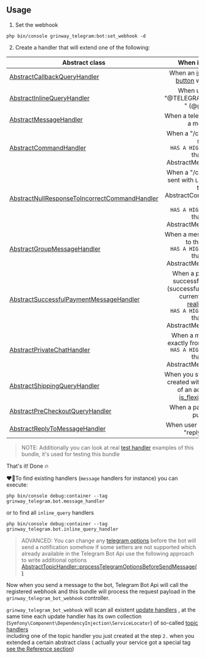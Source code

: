 Usage
------

1. Set the webhook

```console
php bin/console grinway_telegram:bot:set_webhook -d
```

2. Create a handler that will extend one of the following:

| Abstract class                                                                                                                                                                                                         |                                                                                                                                                    When it happens                                                                                                                                                    |
|------------------------------------------------------------------------------------------------------------------------------------------------------------------------------------------------------------------------|:---------------------------------------------------------------------------------------------------------------------------------------------------------------------------------------------------------------------------------------------------------------------------------------------------------------------:|
| [AbstractCallbackQueryHandler](https://github.com/GrinWay/telegram-bundle/blob/main/src/Bot/Handler/Topic/CallbackQuery/AbstractCallbackQueryHandler.php)                                                              |                                                                                                        When an [inline callback button](https://core.telegram.org/bots/2-0-intro#callback-buttons) was pushed                                                                                                         |
| [AbstractInlineQueryHandler](https://github.com/GrinWay/telegram-bundle/blob/main/src/Bot/Handler/Topic/InlineQuery/AbstractInlineQueryHandler.php)                                                                    |                                                                                                                                   When user types: "@TELEGRAM_BOT_NAME " (@gif wow)                                                                                                                                   |
| [AbstractMessageHandler](https://github.com/GrinWay/telegram-bundle/blob/main/src/Bot/Handler/Topic/Message/AbstractMessageHandler.php)                                                                                |                                                                                                                                          When a telegram user sent a message                                                                                                                                          |
| [AbstractCommandHandler](https://github.com/GrinWay/telegram-bundle/blob/main/src/Bot/Handler/Topic/PriorityAble/Message/Command/AbstractCommandHandler.php)                                                           |                                                                                                                 When a "/command" was sent<br>`HAS A HIGHER PRIORITY` than the AbstractMessageHandler                                                                                                                 |
| [AbstractNullResponseToIncorrectCommandHandler](https://github.com/GrinWay/telegram-bundle/blob/main/src/Bot/Handler/Topic/PriorityAble/Message/Command/LowPriority/AbstractNullResponseToIncorrectCommandHandler.php) |                                                                                      When a "/command" was sent with `LOWER PRIORITY` than AbstractCommandHandler but<br>`HAS A HIGHER PRIORITY` than the AbstractMessageHandler                                                                                      |
| [AbstractGroupMessageHandler](https://github.com/GrinWay/telegram-bundle/blob/main/src/Bot/Handler/Topic/PriorityAble/Message/Group/AbstractGroupMessageHandler.php)                                                   |                                                                                                            When a message was sent to the group<br>`HAS A HIGHER PRIORITY` than the AbstractMessageHandler                                                                                                            |
| [AbstractSuccessfulPaymentMessageHandler](https://github.com/GrinWay/telegram-bundle/blob/main/src/Bot/Handler/Topic/PriorityAble/Message/Payment/AbstractSuccessfulPaymentMessageHandler.php)                         | When a payment was successfully finished (successfully because of current [supports realization](https://github.com/GrinWay/telegram-bundle/blob/main/src/Bot/Handler/Topic/PriorityAble/Message/Payment/AbstractSuccessfulPaymentMessageHandler.php#L22))<br>`HAS A HIGHER PRIORITY` than the AbstractMessageHandler |
| [AbstractPrivateChatHandler](https://github.com/GrinWay/telegram-bundle/blob/main/src/Bot/Handler/Topic/PriorityAble/Message/PrivateChat/AbstractPrivateChatHandler.php)                                               |                                                                                                       When a message sent exactly from private chat<br>`HAS A HIGHER PRIORITY` than the AbstractMessageHandler                                                                                                        |
| [AbstractShippingQueryHandler](https://github.com/GrinWay/telegram-bundle/blob/main/src/Bot/Handler/Topic/Payment/ShippingQuery/AbstractShippingQueryHandler.php)                                                      |                                                                                       When you started payment created with requirement of an address and [is_flexible](https://core.telegram.org/bots/api#sendinvoice) option                                                                                        |
| [AbstractPreCheckoutQueryHandler](https://github.com/GrinWay/telegram-bundle/blob/main/src/Bot/Handler/Topic/Payment/PreCheckoutQuery/AbstractPreCheckoutQueryHandler.php)                                             |                                                                                                                                             When a pay button was pushed                                                                                                                                              |
| [AbstractReplyToMessageHandler](https://github.com/GrinWay/telegram-bundle/blob/main/src/Bot/Handler/Topic/ReplyToMessage/AbstractReplyToMessageHandler.php)                                                           |                                                                                                                                        When user answered with "reply" ability                                                                                                                                        |

> NOTE: Additionally you can look at
> real [test handler](https://github.com/GrinWay/telegram-bundle/tree/main/src/Bot/Test)
> examples of this bundle, it's used for testing this bundle

That's it! Done 🔥

❤️‍🔥To find existing handlers (`message` handlers for instance) you can execute:

```console
php bin/console debug:container --tag grinway_telegram.bot.message_handler
```

or to find all `inline_query` handlers

```console
php bin/console debug:container --tag grinway_telegram.bot.inline_query_handler
```

> ADVANCED: You can change any
> [telegram options](https://github.com/symfony/telegram-notifier/tree/7.2?tab=readme-ov-file#adding-interactions-to-a-message)
> before the bot will
> send a notification somehow if some setters are not supported which already available in the Telegram Bot Api
> use the following approach to write additional options
> [AbstractTopicHandler::processTelegramOptionsBeforeSendMessage\(\)](https://github.com/GrinWay/telegram-bundle/blob/main/src/Bot/Handler/Topic/AbstractTopicHandler.php#L49)

Now when you send a message to the bot, Telegram Bot Api will call the registered webhook and this bundle will process
the request payload in the `grinway_telegram_bot_webhook` controller.

`grinway_telegram_bot_webhook` will scan all existent
[update handlers](https://github.com/GrinWay/telegram-bundle/tree/main/src/Bot/Handler/Update)
, at the same time each update handler has its
own collection (`Symfony\Component\DependencyInjection\ServiceLocator`) of so-called
[topic handlers](https://github.com/GrinWay/telegram-bundle/tree/main/src/Bot/Handler/Topic)
<br>
including one of the topic handler you just created at the step `2.` when you extended a certain abstract class (
actually your service got a special tag
[see the Reference section](https://github.com/GrinWay/telegram-bundle/blob/main/docs/reference.md#handler-tags))
